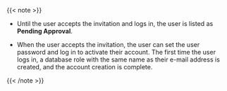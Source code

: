 {{< note >}}
- Until the user accepts the invitation and logs in, the user is listed as
**Pending Approval**.

- When the user accepts the invitation, the user can set the user password and
log in to activate their account. The first time the user logs in, a database
role with the same name as their e-mail address is created, and the account
creation is complete.

{{< /note >}}

